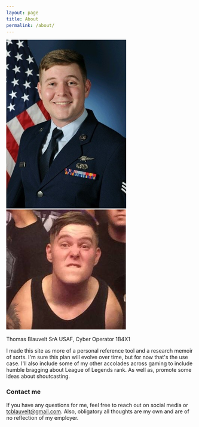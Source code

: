 ```yaml
---
layout: page
title: About
permalink: /about/
---
```

![Me](/images/me2.png "Work Me")        ![Me2](/images/me1.jpg "Not Work Me")

Thomas Blauvelt
SrA USAF, Cyber Operator 1B4X1

I made this site as more of a personal reference tool and a research memoir of sorts. I'm sure this plan will evolve over time, but for now that's the use case. I'll also include some of my other accolades across gaming to include humble bragging about League of Legends rank. As well as, promote some ideas about shoutcasting.

### Contact me

If you have any questions for me, feel free to reach out on social media or
[tcblauvelt@gmail.com](mailto:tcblauvelt@gmail.com). Also, obligatory all thoughts are my own and are of no reflection of my employer.
